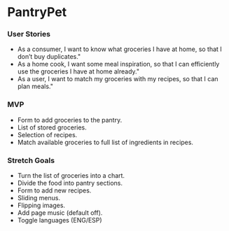 # PantryPet

### User Stories

- As a consumer, I want to know what groceries I have at home, so that I don’t buy duplicates."
- As a home cook, I want some meal inspiration, so that I can efficiently use the groceries I have at home already."
- As a user, I want to match my groceries with my recipes, so that I can plan meals."

### MVP

- Form to add groceries to the pantry.
- List of stored groceries.
- Selection of recipes.
- Match available groceries to full list of ingredients in recipes.

### Stretch Goals

- Turn the list of groceries into a chart.
- Divide the food into pantry sections.
- Form to add new recipes.
- Sliding menus.
- Flipping images.
- Add page music (default off).
- Toggle languages (ENG/ESP)

